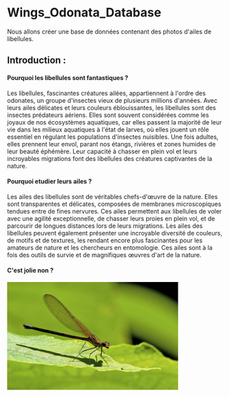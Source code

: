 # Wings_Odonata_Database
Nous allons créer une base de données contenant des photos d'ailes de libellules.
## Introduction : 
#### Pourquoi les libellules sont fantastiques ?
Les libellules, fascinantes créatures ailées, appartiennent à l'ordre des odonates, un groupe d'insectes vieux de plusieurs millions d'années. Avec leurs ailes délicates et leurs couleurs éblouissantes, les libellules sont des insectes prédateurs aériens. Elles sont souvent considérées comme les joyaux de nos écosystèmes aquatiques, car elles passent la majorité de leur vie dans les milieux aquatiques à l'état de larves, où elles jouent un rôle essentiel en régulant les populations d'insectes nuisibles. Une fois adultes, elles prennent leur envol, parant nos étangs, rivières et zones humides de leur beauté éphémère. Leur capacité à chasser en plein vol et leurs incroyables migrations font des libellules des créatures captivantes de la nature.
#### Pourquoi etudier leurs ailes ? 
Les ailes des libellules sont de véritables chefs-d'œuvre de la nature. Elles sont transparentes et délicates, composées de membranes microscopiques tendues entre de fines nervures. Ces ailes permettent aux libellules de voler avec une agilité exceptionnelle, de chasser leurs proies en plein vol, et de parcourir de longues distances lors de leurs migrations. Les ailes des libellules peuvent également présenter une incroyable diversité de couleurs, de motifs et de textures, les rendant encore plus fascinantes pour les amateurs de nature et les chercheurs en entomologie. Ces ailes sont à la fois des outils de survie et de magnifiques œuvres d'art de la nature.
<br>
#### C'est jolie non ? 
<img align="center" src="img/zygoptera.jpg" width="400">
<br>
